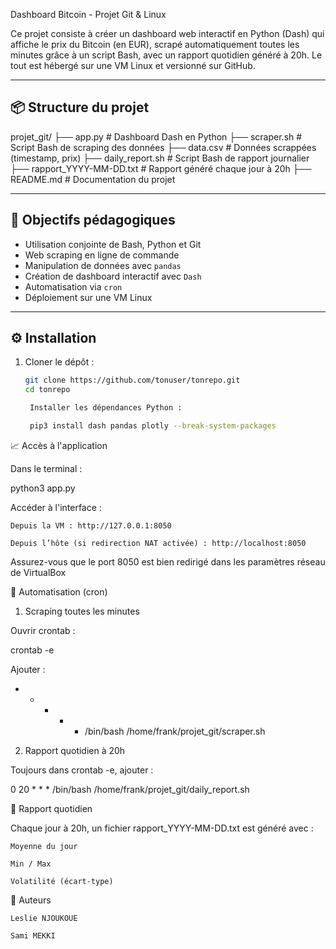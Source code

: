 Dashboard Bitcoin - Projet Git & Linux

Ce projet consiste à créer un dashboard web interactif en Python (Dash) qui affiche le prix du Bitcoin (en EUR), scrapé automatiquement toutes les minutes grâce à un script Bash, avec un rapport quotidien généré à 20h. Le tout est hébergé sur une VM Linux et versionné sur GitHub.

---

## 📦 Structure du projet

projet_git/ ├── app.py # Dashboard Dash en Python ├── scraper.sh # Script Bash de scraping des données ├── data.csv # Données scrappées (timestamp, prix) ├── daily_report.sh # Script Bash de rapport journalier ├── rapport_YYYY-MM-DD.txt # Rapport généré chaque jour à 20h ├── README.md # Documentation du projet


---

## 🚀 Objectifs pédagogiques

- Utilisation conjointe de Bash, Python et Git
- Web scraping en ligne de commande
- Manipulation de données avec `pandas`
- Création de dashboard interactif avec `Dash`
- Automatisation via `cron`
- Déploiement sur une VM Linux

---

## ⚙️ Installation

1. Cloner le dépôt :
   ```bash
   git clone https://github.com/tonuser/tonrepo.git
   cd tonrepo

    Installer les dépendances Python :

    pip3 install dash pandas plotly --break-system-packages

📈 Accès à l'application

Dans le terminal :

python3 app.py

Accéder à l'interface :

    Depuis la VM : http://127.0.0.1:8050

    Depuis l’hôte (si redirection NAT activée) : http://localhost:8050

Assurez-vous que le port 8050 est bien redirigé dans les paramètres réseau de VirtualBox


🔁 Automatisation (cron)
1. Scraping toutes les minutes

Ouvrir crontab :

crontab -e

Ajouter :

* * * * * /bin/bash /home/frank/projet_git/scraper.sh

2. Rapport quotidien à 20h

Toujours dans crontab -e, ajouter :

0 20 * * * /bin/bash /home/frank/projet_git/daily_report.sh

🧾 Rapport quotidien

Chaque jour à 20h, un fichier rapport_YYYY-MM-DD.txt est généré avec :

    Moyenne du jour

    Min / Max

    Volatilité (écart-type)

👤 Auteurs

    Leslie NJOUKOUE

    Sami MEKKI
